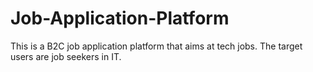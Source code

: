 # Job-Application-Platform
This is a B2C job application platform that aims at tech jobs. The target users are job seekers in IT.
